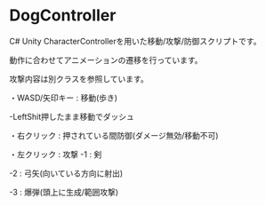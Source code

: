 # DogController
C#
Unity CharacterControllerを用いた移動/攻撃/防御スクリプトです。

動作に合わせてアニメーションの遷移を行っています。

攻撃内容は別クラスを参照しています。

・WASD/矢印キー : 移動(歩き)

-LeftShit押したまま移動でダッシュ

・右クリック : 押されている間防御(ダメージ無効/移動不可)

・左クリック : 攻撃
-1 : 剣

-2 : 弓矢(向いている方向に射出)

-3 : 爆弾(頭上に生成/範囲攻撃)
